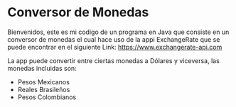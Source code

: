 # Conversor de Monedas

Bienvenidos, este es mi codigo de un programa en Java que consiste en un conversor de monedas el cual hace uso de la appi 
ExchangeRate que se puede encontrar en el siguiente Link: https://www.exchangerate-api.com


La app puede convertir entre ciertas monedas a Dólares y viceversa, las monedas incluidas son:

- Pesos Mexicanos
- Reales Brasileños
- Pesos Colombianos


